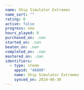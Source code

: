 ```yaml
---
name: Ship Simulator Extremes
name_sort: ""
rating: 0
active: false
progress: new
hours_played: 0
purchased_on: .nan
started_on: .nan
beaten_on: .nan
completed_on: .nan
mastered_on: .nan
identifiers:
  - type: steam
    appid: "48800"
    name: Ship Simulator Extremes
    synced_on: 2024-08-30
---
```

